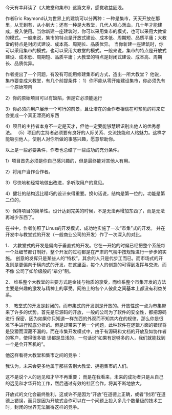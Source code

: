 今天有幸拜读了《大教堂和集市》这篇文章，感觉收益匪浅。

作者Eric Raymond认为世界上的建筑可以分两种：一种是集市，天天开放在那里，从无到有，从小到大；还有一种是大教堂，几代人呕心沥血，几十年才能建成，投入使用。当你新建一座建筑时，你可以采用集市的模式，也可以采用大教堂的模式。一般来说，集市的特点是开放式建设、成本低、周期短、品质平庸；大教堂的特点是封闭式建设、成本高、周期长、品质优异。
当你新建一座建筑时，你可以采用集市的模式，也可以采用大教堂的模式。一般来说，集市的特点是开放式建设、成本低、周期短、品质平庸；大教堂的特点是封闭式建设、成本高、周期长、品质优异。

作者提出了一个问题，有没有可能用修建集市的方式，造出一所大教堂？
他说，集市要变成大教堂，有几个前提条件：
1）你不能从零开始建设集市，你必须先有一个原始项目

2）你的原始项目可以有缺陷，但是它必须能运行

3）你必须向用户展示一个可行的前景，且让潜在的合作者相信在可预见的将来它会变成一个真正漂亮的东西

4）项目的主持者本身不一定是天才，但他一定要能够慧眼识别出他人的优秀想法。
（5）项目的主持者必须要有良好的人际关系、交流技能和人格魅力。这样才能吸引他人，使别人对你所做的事感兴趣，愿意帮助你。

以上是一些必要条件，作者也总结了一些成功的充分条件。

1）项目首先必须是你自己感兴趣的，但是最终能对其他人有用。

2）将用户当作合作者。

3）尽快地和经常地做出改进，多听取用户的意见。

4）健壮的结构远比精巧的设计来得重要。换句话说，结构是第一位的，功能是第二位的。

5）保持项目的简单性。设计达到完美的时候，不是无法再增加东西了，而是无法再减少东西了。

在书中，作者仿照了Linus的开发模式，成功地实施了一次“市集”式的开发。
并在开发中与教堂式的开发（一般商业公司的开发）作了一次深入的对比。

1．  大教堂式的开发是偏向于垂直式的开发。它在一开始的时候已经把整个系统每一个处细节都订制好，整个开发的过程都是在严肃的气氛中按规矩进行一步步的实施。 创意的发挥只是某些人的“特权”，其余的人只是代步工而已。而市场式的开发则是更偏向于横向式的开发，在这里面，每个人的创意的可得到发挥与交流，而不像 公司了如阶级般的“辈分”制。

2．  维系整个大教堂的主要方式是金钱与物质的享受，而维系整个市集开发的方法主要是兴趣的激发与精神上的享受。网络上的各个人彼此之间基本上都没有利益关系。

3．  教堂式的开发是封闭的，而市集式的开发则是开放的。开放性这一点为市集带来了许多的优势。首先是它源码的开放，一般的公司为了软件的安全性，都把源码进行 保密，因为如果你只知道一样东西的外观而不知其内在的规律，那么你是很难下手进行彻底分析的。但是却带来了另一个问题，此种软件在逻辑方面的错误将是狡猾而深藏不漏的。而在市集开发模式中，由于有源码和文档的开放及如协作者的客户，使得很多错 误都是显浅的，一句话说“如果有足够多的人，我们就能找到一个是会开客机的”。

他这样看待大教堂和集市之间的竞争：

我认为，未来会更多地属于那些告别大教堂、拥抱集市的人们。

这不是说个人的远见和才华不再重要；
而是在我看来，未来的成功者只是从自己的远见和才华开始工作，然后通过有效的社区合作，将其不断地放大。

开放式的文化会最终胜利，这或许不是因为“开放”在道德上正确，或者“封闭”在道德上错误，而只是因为开放式合作可以在一个问题上投入多几个数量级的技术工时，封闭的世界无法赢得这样的竞争。

